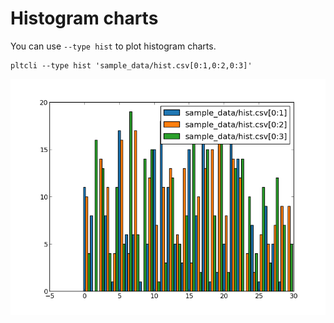 Histogram charts
================

You can use `--type hist` to plot histogram charts.

```
pltcli --type hist 'sample_data/hist.csv[0:1,0:2,0:3]'
```

![--type hist sample_data/hist.csv_0:1,0:2,0:3_](images/05_hist_image_00.png)

